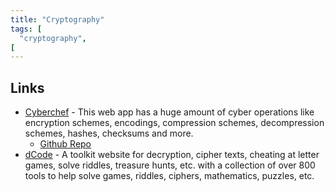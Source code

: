 ```yaml
---
title: "Cryptography"
tags: [
  "cryptography",
[
---
```


## Links

- [Cyberchef](https://cyberchef.org/) - This web app has a huge amount of cyber operations like encryption schemes, encodings, compression schemes, decompression schemes, hashes, checksums and more.
  - [Github Repo](https://github.com/gchq/CyberChef)
- [dCode](https://www.dcode.fr/en) - A toolkit website for decryption, cipher texts, cheating at letter games, solve riddles, treasure hunts, etc. with a collection of over 800 tools to help solve games, riddles, ciphers, mathematics, puzzles, etc.
